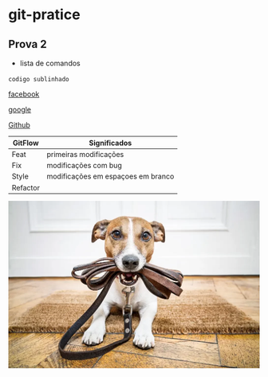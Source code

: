 # git-pratice

## Prova 2

- lista de comandos

`codigo sublinhado`


[facebook](https://www.facebook.com/)

[google](google.com)

[Github](https://github.com/katysouza)

|GitFlow | Significados|
|-----|-------|
|Feat| primeiras modificações|
|Fix| modificações com bug|
|Style| modificações em espaçoes em branco|
|Refactor| |


![Cachorrinho](GettyImages-456799367.webp)